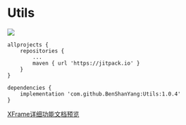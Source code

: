 # Utils
[![](https://www.jitpack.io/v/BenShanYang/Utils.svg)](https://www.jitpack.io/#BenShanYang/Utils)




	allprojects {
		repositories {
			...
			maven { url 'https://jitpack.io' }
		}
	}
  
  	dependencies {
		implementation 'com.github.BenShanYang:Utils:1.0.4'
	}

[XFrame详细功能文档预览](https://github.com/BenShanYang/JavaDoc/blob/main/index.html)
